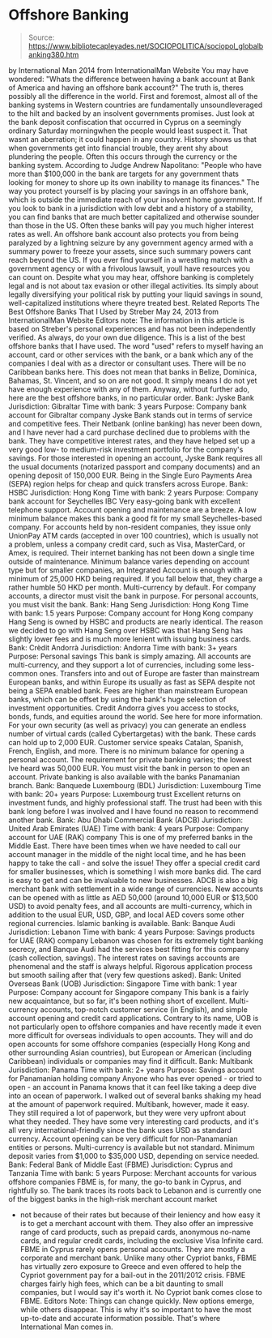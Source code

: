 # Offshore Banking

> Source: https://www.bibliotecapleyades.net/SOCIOPOLITICA/sociopol_globalbanking380.htm

by International Man
2014
from
InternationalMan Website
You may have wondered:
"Whats the difference between having a bank
account at Bank of America and having an offshore bank account?"
The truth is, theres possibly all the
difference in the world.
First and foremost, almost all of the banking systems in Western countries
are fundamentally unsoundleveraged to the hilt and backed by an insolvent
governments promises.
Just look at the bank deposit confiscation that occurred in Cyprus on a
seemingly ordinary Saturday morningwhen the people would least suspect it.
That wasnt an aberration; it could happen in any country.
History shows us that when governments get into financial trouble, they
arent shy about plundering the people. Often this occurs through the
currency or the banking system.
According to Judge Andrew Napolitano:
"People who have more than $100,000 in the
bank are targets for any government thats looking for money to shore up
its own inability to manage its finances."
The way you protect yourself is by placing your
savings in an offshore bank, which is outside the immediate reach of your
insolvent home government.
If you look to bank in a jurisdiction with low debt and a history of a
stability, you can find banks that are much better capitalized and otherwise
sounder than those in the US. Often these banks will pay you much higher
interest rates as well.
An offshore bank account also protects you from being paralyzed by a
lightning seizure by any government agency armed with a summary power to
freeze your assets, since such summary powers cant reach beyond the US. If
you ever find yourself in a wrestling match with a government agency or with
a frivolous lawsuit, youll have resources you can count on.
Despite what you may hear, offshore banking is completely legal and is not
about tax evasion or other illegal activities.
Its simply about legally diversifying your
political risk by putting your liquid savings in sound, well-capitalized
institutions where theyre treated best.
Related Reports
The Best Offshore Banks That I Used
by
Streber
May 24, 2013
from
InternationalMan Website
Editors note:
The
information in this article
is
based on Streber's personal experiences
and
has not been independently verified.
As
always, do your own due diligence.
This is a list of the best offshore banks that I
have used.
The word "used" refers to myself having an
account, card or other services with the bank, or a bank which any of the
companies I deal with as a director or consultant uses.
There will be no Caribbean banks here. This does
not mean that banks in Belize, Dominica, Bahamas, St. Vincent, and so on are
not good. It simply means I do not yet have enough experience with any of
them.
Anyway, without further ado, here are the best
offshore banks, in no particular order.
Bank: Jyske
Bank
Jurisdiction: Gibraltar
Time with bank: 3 years
Purpose: Company
bank account for Gibraltar company
Jyske Bank stands out in terms of service and
competitive fees.
Their Netbank (online banking) has never been
down, and I have never had a card purchase declined due to problems with the
bank. They have competitive interest rates, and they have helped set up a
very good low- to medium-risk investment portfolio for the company's
savings.
For those interested in opening an account,
Jyske Bank requires all the usual documents (notarized passport and company
documents) and an opening deposit of 150,000 EUR.
Being in the Single Euro Payments Area (SEPA)
region helps for cheap and quick transfers across Europe.
Bank: HSBC
Jurisdiction: Hong Kong
Time with bank: 2 years
Purpose: Company
bank account for Seychelles IBC
Very easy-going bank with excellent telephone
support.
Account opening and maintenance are a breeze. A
low minimum balance makes this bank a good fit for my small Seychelles-based
company. For accounts held by non-resident companies, they issue only
UnionPay ATM cards (accepted in over 100 countries), which is usually not a
problem, unless a company credit card, such as Visa, MasterCard, or Amex, is
required.
Their internet banking has not been down a single time outside of
maintenance.
Minimum balance varies depending on account type
but for smaller companies, an Integrated Account is enough with a minimum of
25,000 HKD being required. If you fall below that, they charge a rather
humble 50 HKD per month.
Multi-currency by default. For company accounts,
a director must visit the bank in purpose.
For personal accounts, you must visit the bank.
Bank: Hang
Seng
Jurisdiction: Hong Kong
Time with bank: 1.5 years
Purpose: Company
account for Hong Kong company
Hang Seng is owned by HSBC and products are
nearly identical.
The reason we decided to go with Hang Seng over
HSBC was that Hang Seng has slightly lower fees and is much more lenient
with issuing business cards.
Bank: Crèdit
Andorrà
Jurisdiction: Andorra
Time with bank: 3+ years
Purpose: Personal
savings
This bank is simply amazing. All accounts are
multi-currency, and they support a lot of currencies, including some
less-common ones. Transfers into and out of Europe are faster than
mainstream European banks, and within Europe its usually as fast as SEPA
despite not being a SEPA enabled bank.
Fees are higher than mainstream European banks,
which can be offset by using the bank's huge selection of investment
opportunities. Credit Andorra gives you access to stocks, bonds, funds, and
equities around the world. See
here for
more information.
For your own security (as well as privacy) you
can generate an endless number of virtual cards (called Cybertargetas) with
the bank. These cards can hold up to 2,000 EUR.
Customer service speaks Catalan, Spanish,
French, English, and more.
There is no minimum balance for opening a
personal account. The requirement for private banking varies; the lowest
Ive heard was 50,000 EUR. You must visit the bank in person to open an
account.
Private banking is also available with the
banks Panamanian branch.
Bank: Banquede
Luxembourg (BDL)
Jurisdiction: Luxembourg
Time with bank: 20+ years
Purpose: Luxembourg
trust
Excellent returns on investment funds, and
highly professional staff.
The trust had been with this bank long before I
was involved and I have found no reason to recommend another bank.
Bank: Abu
Dhabi Commercial Bank (ADCB)
Jurisdiction: United Arab Emirates
(UAE)
Time with bank: 4 years
Purpose: Company
account for UAE (RAK) company
This is one of my preferred banks in the Middle
East.
There have been times when we have needed to
call our account manager in the middle of the night local time, and he has
been happy to take the call - and solve the issue!
They offer a special credit card for smaller
businesses, which is something I wish more banks did. The card is easy to
get and can be invaluable to new businesses.
ADCB is also a big merchant bank with settlement
in a wide range of currencies.
New accounts can be opened with as little as AED
50,000 (around 10,000 EUR or $13,500 USD) to avoid penalty fees, and all
accounts are multi-currency, which in addition to the usual EUR, USD, GBP,
and local AED covers some other regional currencies.
Islamic banking is
available.
Bank: Banque
Audi
Jurisdiction: Lebanon
Time with bank: 4 years
Purpose: Savings
products for UAE (RAK) company
Lebanon was chosen for its extremely tight
banking secrecy, and Banque Audi had the services best fitting for this
company (cash collection, savings).
The interest rates on savings accounts are
phenomenal and the staff is always helpful. Rigorous application process but
smooth sailing after that (very few questions asked).
Bank: United
Overseas Bank (UOB)
Jurisdiction: Singapore
Time with bank: 1 year
Purpose: Company
account for Singapore company
This bank is a fairly new acquaintance, but so
far, it's been nothing short of excellent. Multi-currency accounts,
top-notch customer service (in English), and simple account opening and
credit card applications.
Contrary to its name, UOB is not particularly
open to offshore companies and have recently made it even more difficult for
overseas individuals to open accounts.
They will and do open accounts for some offshore
companies (especially Hong Kong and other surrounding Asian countries), but
European or American (including Caribbean) individuals or companies may find
it difficult.
Bank: Multibank
Jurisdiction: Panama
Time with bank: 2+ years
Purpose: Savings
account for Panamanian holding company
Anyone who has ever opened - or tried to open - an account in Panama knows that it can feel like taking a deep dive into an
ocean of paperwork. I walked out of several banks shaking my head at the
amount of paperwork required. Multibank, however, made it easy.
They still required a lot of paperwork, but they
were very upfront about what they needed.
They have some very interesting card products,
and it's all very international-friendly since the bank uses USD as standard
currency. Account opening can be very difficult for non-Panamanian entities
or persons. Multi-currency is available but not standard.
Minimum deposit varies from $1,000 to $35,000
USD, depending on service needed.
Bank: Federal
Bank of Middle East (FBME)
Jurisdiction: Cyprus and Tanzania
Time with bank: 5 years
Purpose: Merchant
accounts for various offshore companies
FBME is, for many, the go-to bank in Cyprus, and
rightfully so.
The bank traces its roots back to Lebanon and is
currently one of the biggest banks in the high-risk merchant account market
- not because of their rates but because of their leniency and how easy it
is to get a merchant account with them. They also offer an impressive range
of card products, such as prepaid cards, anonymous no-name cards, and
regular credit cards, including the exclusive Visa Infinite card.
FBME in Cyprus rarely opens personal accounts.
They are mostly a corporate and merchant bank. Unlike many other Cypriot
banks, FBME has virtually zero exposure to Greece and even offered to help
the Cypriot government pay for a bail-out in the 2011/2012 crisis.
FBME charges fairly high fees, which can be a
bit daunting to small companies, but I would say it's worth it. No Cypriot
bank comes close to FBME.
Editors Note:
Things can change quickly. New options
emerge, while others disappear. This is why it's so important to have the
most up-to-date and accurate information possible. That's where
International Man comes in.
